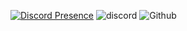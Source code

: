 [![Discord Presence](https://lanyard.cnrad.dev/api/846381470406148116)](https://discord.com/users/846381470406148116)
![discord](https://img.discord.dog/846381470406148116?font=rubik&customStatus=presence&role=272727&edgeRoundness=17&gradientOpacity=3)
![Github](https://presence.im/api/github/user/Auuddy?bg=282e33&text=fff&stats_text=c9c9c)
